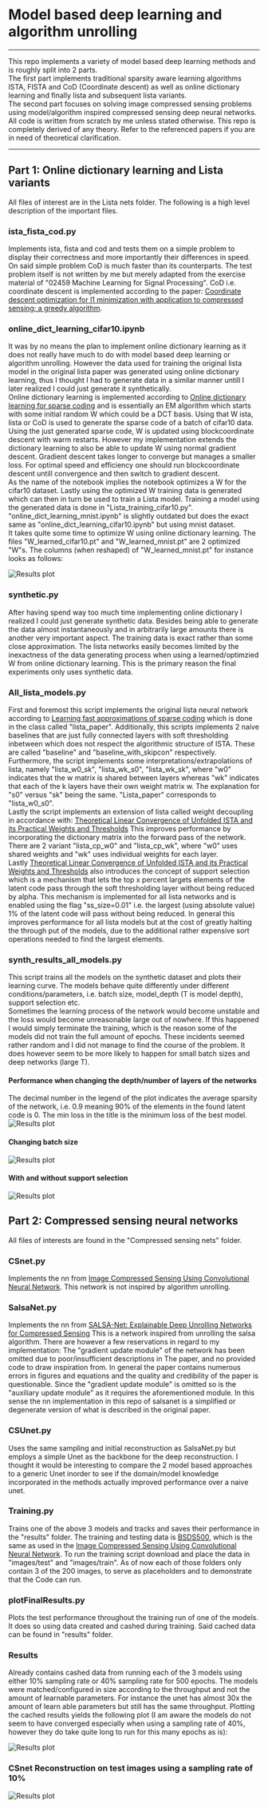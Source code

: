 # Model based deep learning and algorithm unrolling

***********************************************************************************************************
This repo implements a variety of model based deep learning methods and is roughly split into 2 parts. 
<br/>
The first part implements traditional sparsity aware learning algorithms ISTA, FISTA and CoD (Coordinate descent) 
as well as online dictionary learning and finally lista and subsequent lista variants.
<br/> 
The second part focuses on solving image compressed sensing problems using model/algorithm inspired compressed sensing 
deep neural networks.
<br/> 
All code is written from scratch by me unless stated otherwise. This repo is completely derived of any theory. Refer to the 
referenced papers if you are in need of theoretical clarification.

***********************************************************************************************************
## Part 1: Online dictionary learning and Lista variants 
All files of interest are in the Lista nets folder. The following is a high level description of the important files.
### ista_fista_cod.py
Implements ista, fista and cod and tests them on a simple problem to display their correctness and more importantly
their differences in speed. On said simple problem CoD is much faster than its counterparts. The test problem itself 
is not written by me but merely adapted from the exercise material of "02459 Machine Learning for Signal Processing".
CoD i.e. coordinate descent is implemented according to the paper: 
[Coordinate descent optimization for l1 minimization with application to compressed sensing; a greedy algorithm](https://www.aimsciences.org/article/doi/10.3934/ipi.2009.3.487).


### online_dict_learning_cifar10.ipynb
It was by no means the plan to implement online dictionary learning as it does not really have much to do with
model based deep learning or algorithm unrolling. However the data used for training the original lista model in 
the original lista paper was generated using online dictionary learning, thus I thought I had to generate data in
a similar manner untill I later realized I could just generate it synthetically.
<br/> 
Online dictionary learning is implemented according to [Online dictionary learning for sparse coding](https://dl.acm.org/doi/abs/10.1145/1553374.1553463?casa_token=4Xtwg11aTCMAAAAA:8jhXBQ8ufQw3ZBxK74keAm_xhnaAOottnF8UzKqOllRoCUNcAQoPplULUWeoeKD248P7ZmpFm6ef)
and is essentially an EM algorithm which starts with some initial random W which could be a DCT basis. Using that W ista, lista or
CoD is used to generate the sparse code of a batch of cifar10 data. Using the just generated sparse code, W is updated using
blockcoordinate descent with warm restarts. However my implementation extends
the dictionary learning to also be able to update W using normal gradient descent. Gradient descent takes longer
to converge but manages a smaller loss. For optimal speed and efficiency one should run blockcoordinate descent untill
convergence and then switch to gradient descent.
<br/> 
As the name of the notebook implies the notebook optimizes a W for the cifar10 dataset. Lastly using the optimized W
training data is generated which can then in turn be used to train a Lista model. Training a model using the 
generated data is done in "Lista_training_cifar10.py". 
<br/> 
"online_dict_learning_mnist.ipynb" is slightly outdated but 
does the exact same as "online_dict_learning_cifar10.ipynb" but using mnist dataset.
<br/> 
It takes quite some time to optimize W using online dictionary learning. The files "W_learned_cifar10.pt" and
"W_learned_mnist.pt" are 2 optimized "W"s. The columns (when reshaped) of "W_learned_mnist.pt" for instance looks as follows:

![Results plot](Lista%20nets/W_learned_mnist.png)

### synthetic.py
After having spend way too much time implementing online dictionary I realized I could just generate synthetic data. 
Besides being able to generate the data almost instantaneously and in arbitrarily large amounts there is another
very important aspect. The training data is exact rather than some close approximation. The lista networks easily becomes limited
by the inexactness of the data generating process when using a learned/optimzied W from online dictionary learning. 
This is the primary reason the final experiments only uses synthetic data.

### All_lista_models.py
First and foremost this script implements the original lista neural network according to 
[Learning fast approximations of sparse coding](https://dl.acm.org/doi/abs/10.5555/3104322.3104374) which is done in the 
class called "lista_paper". Additionally, this scripts implements 2 naive baselines that are just fully connected 
layers with soft thresholding inbetween which does not respect the algorithmic structure of ISTA. These are called
"baseline" and "baseline_with_skipcon" respectively. Furthermore, the script implements some
interpretations/extrapolations of lista, namely "lista_w0_sk", "lista_wk_s0", "lista_wk_sk", where "w0" indicates that
the w matrix is shared between layers whereas "wk" indicates that each of the k layers have their own weight matrix w.
The explanation for "s0" versus "sk" being the same. "Lista_paper" corresponds to "lista_w0_s0".
<br/> 
Lastly the script implements an extension of lista called weight decoupling in accordance with:
[Theoretical Linear Convergence of Unfolded ISTA and its Practical Weights and Thresholds](https://arxiv.org/abs/1808.10038) 
This improves performance by incorporating the dictionary matrix into the forward pass of the network. 
There are 2 variant "lista_cp_w0" and "lista_cp_wk", where "w0" uses shared weights and "wk" uses individual
weights for each layer.
<br/> 
Lastly [Theoretical Linear Convergence of Unfolded ISTA and its Practical Weights and Thresholds](https://arxiv.org/abs/1808.10038) 
also introduces the concept of support selection which is a mechanism that lets the top x percent largets elements 
of the latent code pass through the soft thresholding layer without being reduced by alpha. This mechanism is implemented for
all lista networks and is enabled using the flag "ss_size=0.01" i.e. the largest (using absolute value) 1% of the latent 
code will pass without being reduced. In general this improves performance for all lista models but at the cost
of greatly halting the through put of the models, due to the additional rather expensive sort operations 
needed to find the largest elements.


### synth_results_all_models.py
This script trains all the models on the synthetic dataset and plots their learning curve. The models behave quite 
differently under different conditions/parameters, i.e. batch size, model_depth (T is model depth), support selection etc.
<br/> 
Sometimes the learning process of the network would become unstable and the loss would become unreasonable large 
out of nowhere. If this happened I would simply terminate the training, which is the reason some of the models did not train 
the full amount of epochs. These incidents seemed rather random and I did not manage to find the course of the problem.
It does however seem to be more likely to happen for small batch sizes and deep networks (large T).


#### Performance when changing the depth/number of layers of the networks
The decimal number in the legend of the plot indicates the average sparsity of the network, i.e. 0.9 meaning 90% of the 
elements in the found latent code is 0. The min loss in the title is the minimum loss of the best model.
![Results plot](Lista%20nets/deep_lista.png)

#### Changing batch size
![Results plot](Lista%20nets/batch_size_lista.png)


#### With and without support selection 
![Results plot](Lista%20nets/ss_lista.png)















## Part 2: Compressed sensing neural networks

All files of interests are found in the "Compressed sensing nets" folder.
### CSnet.py 
Implements the nn from [Image Compressed Sensing Using Convolutional Neural Network](https://ieeexplore.ieee.org/abstract/document/8765626). This network is not inspired
by algorithm unrolling.

### SalsaNet.py 
Implements the nn from [SALSA-Net: Explainable Deep Unrolling Networks for
Compressed Sensing](https://www.mdpi.com/1424-8220/23/11/5142) This is a network inspired from unrolling the salsa algorithm. 
There are however a few reservations in regard to my implementation: The 
"gradient update module" of the network has been omitted due to poor/insufficient descriptions in
The paper, and no provided code to draw inspiration from. In general the paper contains numerous
errors in figures and equations and the quality and credibility of the paper is questionable. Since
the "gradient update module" is omitted so is the "auxiliary update module" as it 
requires the aforementioned module. In this sense the nn implementation in this repo of salsanet is a simplified
or degenerate version of what is described in the original paper.
### CSUnet.py 
Uses the same sampling and initial reconstruction as SalsaNet.py but employs a simple
Unet as the backbone for the deep reconstruction. I thought it would be interesting to compare
the 2 model based approaches to a generic Unet inorder to see if the domain/model knowledge
incorporated in the methods actually improved performance over a naive unet. 

### Training.py 
Trains one of the above 3 models and tracks and saves their performance in the "results" folder.
The training and testing data is [BSDS500](https://www2.eecs.berkeley.edu/Research/Projects/CS/vision/bsds/), which
is the same as used in the [Image Compressed Sensing Using Convolutional Neural Network](https://ieeexplore.ieee.org/abstract/document/8765626).
To run the training script download and place the data in "images/test" and "images/train". As of now
each of those folders only contain 3 of the 200 images, to serve as placeholders and to demonstrate that the
Code can run.
### plotFinalResults.py 
Plots the test performance throughout the training run of one of the models. It does so using
data created and cashed during training. Said cached data can be found in "results" folder.

### Results 
Already contains cashed data from running each of the 3 models using either 10% sampling rate or 40% 
sampling rate for 500 epochs. The models were matched/configured in size according to the throughput and
not the amount of learnable parameters. For instance the unet has almost 30x the amount of learn able parameters
but still has the same throughput. Plotting the cached results yields the following plot
(I am aware the models do not seem to have 
converged especially when using a sampling rate of 40%, however they do take quite long to run for this many epochs as is):

![Results plot](Compressed%20sensing%20nets/result.png)


### CSnet Reconstruction on test images using a sampling rate of 10%
![Results plot](Compressed%20sensing%20nets/CSnet10.png)

